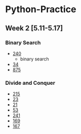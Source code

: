 # Python-Practice
## Week 2 [5.11-5.17]
### Binary Search
- [240](https://leetcode.com/problems/search-a-2d-matrix-ii)
  - binary search
- [34]()
- [875]()

### Divide and Conquer
- [215]()
- [23]()
- [21]()
- [53]()
- [241]()
- [169]()
- [167]()
